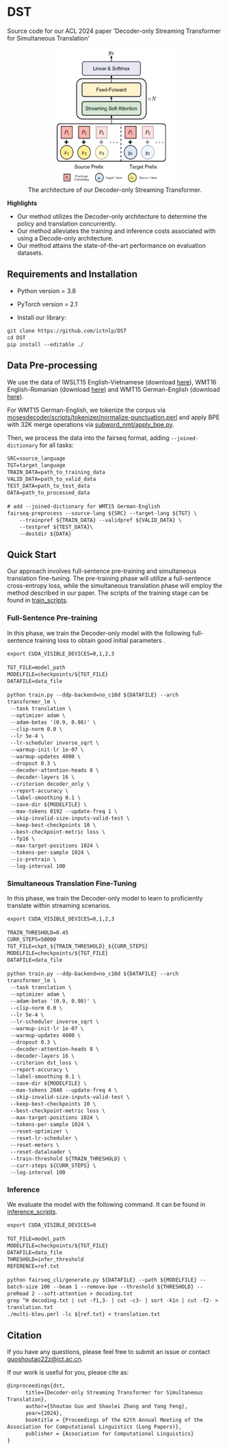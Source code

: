 # DST
Source code for our ACL 2024 paper 'Decoder-only Streaming Transformer for Simultaneous Translation'

<div align="center">
  <img src="./pig.png" alt="architecture" width="280" height="320">
</div>

<div align="center">
  The architecture of our Decoder-only Streaming Transformer.
</div>

**Highlights**

* Our method utilizes the Decoder-only architecture to determine the policy and translation concurrently.
* Our method alleviates the training and inference costs associated with using a Decode-only architecture.
* Our method attains the state-of-the-art performance on evaluation datasets.

## Requirements and Installation

* Python version = 3.8

* PyTorch version = 2.1

* Install our library:

```
git clone https://github.com/ictnlp/DST
cd DST
pip install --editable ./
```

## Data Pre-processing

We use the data of IWSLT15 English-Vietnamese (download [here](https://nlp.stanford.edu/projects/nmt/)), WMT16 English-Romanian (download [here](https://www.statmt.org/wmt16)) and WMT15 German-English (download [here](www.statmt.org/wmt15)).

For WMT15 German-English, we tokenize the corpus via [mosesdecoder/scripts/tokenizer/normalize-punctuation.perl](https://github.com/moses-smt/mosesdecoder) and apply BPE with 32K merge operations via [subword_nmt/apply_bpe.py](https://github.com/rsennrich/subword-nmt).

Then, we process the data into the fairseq format, adding ```--joined-dictionary``` for all tasks:

```
SRC=source_language
TGT=target_language
TRAIN_DATA=path_to_training_data
VALID_DATA=path_to_valid_data
TEST_DATA=path_to_test_data
DATA=path_to_processed_data

# add --joined-dictionary for WMT15 German-English
fairseq-preprocess --source-lang ${SRC} --target-lang ${TGT} \
    --trainpref ${TRAIN_DATA} --validpref ${VALID_DATA} \
    --testpref ${TEST_DATA}\
    --destdir ${DATA}
```

## Quick Start
Our approach involves full-sentence pre-training and simultaneous translation fine-tuning. The pre-training phase will utilize a full-sentence cross-entropy loss, while the simultaneous translation phase will employ the method described in our paper. The scripts of the training stage can be found in [train_scripts](https://github.com/ictnlp/DST/tree/main/train_scripts).
### Full-Sentence Pre-training
In this phase, we train the Decoder-only model with the following full-sentence training loss to obtain good initial parameters .
```
export CUDA_VISIBLE_DEVICES=0,1,2,3

TGT_FILE=model_path
MODELFILE=checkpoints/${TGT_FILE}
DATAFILE=data_file

python train.py --ddp-backend=no_c10d ${DATAFILE} --arch transformer_lm \
 --task translation \
 --optimizer adam \
 --adam-betas '(0.9, 0.98)' \
 --clip-norm 0.0 \
 --lr 5e-4 \
 --lr-scheduler inverse_sqrt \
 --warmup-init-lr 1e-07 \
 --warmup-updates 4000 \
 --dropout 0.3 \
 --decoder-attention-heads 8 \
 --decoder-layers 16 \
 --criterion decoder_only \
 --report-accuracy \
 --label-smoothing 0.1 \
 --save-dir ${MODELFILE} \
 --max-tokens 8192 --update-freq 1 \
 --skip-invalid-size-inputs-valid-test \
 --keep-best-checkpoints 10 \
 --best-checkpoint-metric loss \
 --fp16 \
 --max-target-positions 1024 \
 --tokens-per-sample 1024 \
 --is-pretrain \
 --log-interval 100
```
### Simultaneous Translation Fine-Tuning
In this phase, we train the Decoder-only model to learn to proficiently translate within streaming scenarios.
```
export CUDA_VISIBLE_DEVICES=0,1,2,3

TRAIN_THRESHOLD=0.45
CURR_STEPS=50000
TGT_FILE=ckpt_${TRAIN_THRESHOLD}_${CURR_STEPS}
MODELFILE=checkpoints/${TGT_FILE}
DATAFILE=data_file

python train.py --ddp-backend=no_c10d ${DATAFILE} --arch transformer_lm \
 --task translation \
 --optimizer adam \
 --adam-betas '(0.9, 0.98)' \
 --clip-norm 0.0 \
 --lr 5e-4 \
 --lr-scheduler inverse_sqrt \
 --warmup-init-lr 1e-07 \
 --warmup-updates 4000 \
 --dropout 0.3 \
 --decoder-attention-heads 8 \
 --decoder-layers 16 \
 --criterion dst_loss \
 --report-accuracy \
 --label-smoothing 0.1 \
 --save-dir ${MODELFILE} \
 --max-tokens 2048 --update-freq 4 \
 --skip-invalid-size-inputs-valid-test \
 --keep-best-checkpoints 10 \
 --best-checkpoint-metric loss \
 --max-target-positions 1024 \
 --tokens-per-sample 1024 \
 --reset-optimizer \
 --reset-lr-scheduler \
 --reset-meters \
 --reset-dataloader \
 --train-threshold ${TRAIN_THRESHOLD} \
 --curr-steps ${CURR_STEPS} \
 --log-interval 100
```

### Inference
We evaluate the model with the following command. It can be found in [inference_scripts](https://github.com/ictnlp/DST/tree/main/inference_scripts).

```
export CUDA_VISIBLE_DEVICES=0

TGT_FILE=model_path
MODELFILE=checkpoints/${TGT_FILE}
DATAFILE=data_file
THRESHOLD=infer_threshold
REFERENCE=ref.txt

python fairseq_cli/generate.py ${DATAFILE} --path ${MODELFILE} --batch-size 100 --beam 1 --remove-bpe --threshold ${THRESHOLD} --preRead 2 --soft-attention > decoding.txt
grep ^H decoding.txt | cut -f1,3- | cut -c3- | sort -k1n | cut -f2- > translation.txt
./multi-bleu.perl -lc ${ref.txt} < translation.txt
```

## Citation
If you have any questions, please feel free to submit an issue or contact guoshoutao22z@ict.ac.cn.

If our work is useful for you, please cite as:

```
@inproceedings{dst,
      title={Decoder-only Streaming Transformer for Simultaneous Translation}, 
      author={Shoutao Guo and Shaolei Zhang and Yang Feng},
      year={2024},
      booktitle = {Proceedings of the 62th Annual Meeting of the Association for Computational Linguistics (Long Papers)},
      publisher = {Association for Computational Linguistics}
}
```
